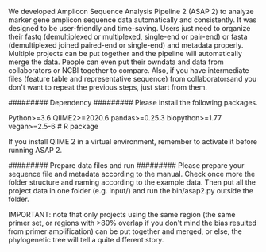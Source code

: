 We developed Amplicon Sequence Analysis Pipeline 2 (ASAP 2) to analyze marker gene amplicon sequence data automatically and consistently. It was designed to be user-friendly and time-saving. Users just need to organize their fastq (demultiplexed or multiplexed, single-end or pair-end) or fasta (demultiplexed joined paired-end or single-end) and metadata properly. Multiple projects can be put together and the pipeline will automatically merge the data. People can even put their owndata and data from collaborators or NCBI together to compare. Also, if you have intermediate files (feature table and representative sequence) from collaboratorsand you don't want to repeat the previous steps, just start from them.

######### Dependency #########
Please install the following packages.

Python>=3.6
QIIME2>=2020.6
pandas>=0.25.3
biopython>=1.77
vegan>=2.5-6 # R package

If you install QIIME 2 in a virtual environment, remember to activate it before running ASAP 2.

######### Prepare data files and run #########
Please prepare your sequence file and metadata according to the manual. Check once more the folder structure and naming according to the example data. Then put all the project data in one folder (e.g. input/) and run the bin/asap2.py outside the folder.

IMPORTANT: note that only projects using the same region (the same primer set, or regions with >80% overlap if you don't mind the bias resulted from primer amplification) can be put together and merged, or else, the phylogenetic tree will tell a quite different story.

